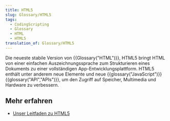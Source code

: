 ```yaml
---
title: HTML5
slug: Glossary/HTML5
tags:
  - CodingScripting
  - Glossary
  - HTML
  - HTML5
translation_of: Glossary/HTML5
---
```

Die neueste stabile Version von {{Glossary("HTML")}}, HTML5 bringt HTML von einer einfachen Auszeichnungssprache zum Strukturieren eines Dokuments zu einer vollständigen App-Entwicklungsplattform. HTML5 enthält unter anderem neue Elemente und neue {{glossary("JavaScript")}} {{glossary("API","APIs")}}, um den Zugriff auf Speicher, Multimedia und Hardware zu verbessern.

## Mehr erfahren

- [Unser Leitfaden zu HTML5](/de/docs/Web/Guide/HTML/HTML5)
